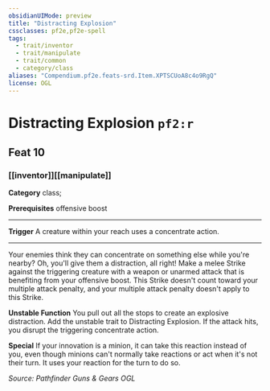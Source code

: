 ```yaml
---
obsidianUIMode: preview
title: "Distracting Explosion"
cssclasses: pf2e,pf2e-spell
tags:
  - trait/inventor
  - trait/manipulate
  - trait/common
  - category/class
aliases: "Compendium.pf2e.feats-srd.Item.XPTSCUoA8c4o9RgQ"
license: OGL
---
```

# Distracting Explosion `pf2:r`
## Feat 10
### [[inventor]][[manipulate]]

**Category** class; 



**Prerequisites** offensive boost
* * *
**Trigger** A creature within your reach uses a concentrate action.

* * *

Your enemies think they can concentrate on something else while you're nearby? Oh, you'll give them a distraction, all right! Make a melee Strike against the triggering creature with a weapon or unarmed attack that is benefiting from your offensive boost. This Strike doesn't count toward your multiple attack penalty, and your multiple attack penalty doesn't apply to this Strike.

**Unstable Function** You pull out all the stops to create an explosive distraction. Add the unstable trait to Distracting Explosion. If the attack hits, you disrupt the triggering concentrate action.

**Special** If your innovation is a minion, it can take this reaction instead of you, even though minions can't normally take reactions or act when it's not their turn. It uses your reaction for the turn to do so.

*Source: Pathfinder Guns & Gears*
*OGL*